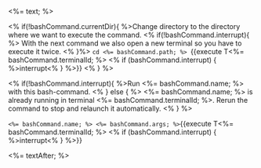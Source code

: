 <%= text; %>

<% if(!bashCommand.currentDir){ %>Change directory to the directory where we want to execute the command.
<% if(!bashCommand.interrupt){ %> With the next command we also open a new terminal so you have to execute it twice. <% }%>
`cd <%= bashCommand.path; %> `{{execute T<%= bashCommand.terminalId; %> <% if (bashCommand.interrupt) { %>interrupt<% } %>}} <% } %>

<% if(!bashCommand.interrupt){ %>Run <%= bashCommand.name; %> with this bash-command. <% } else { %> <%= bashCommand.name; %> is already running in terminal <%= bashCommand.terminalId; %>. Rerun the command to stop and relaunch it automatically. <% } %>

`<%= bashCommand.name; %> <%= bashCommand.args; %>`{{execute T<%= bashCommand.terminalId; %> <% if (bashCommand.interrupt) { %>interrupt<% } %>}}

<%= textAfter; %>